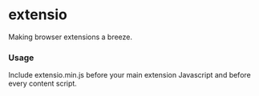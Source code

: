 # extensio

Making browser extensions a breeze.

### Usage

Include extensio.min.js before your main extension Javascript and before every content script.